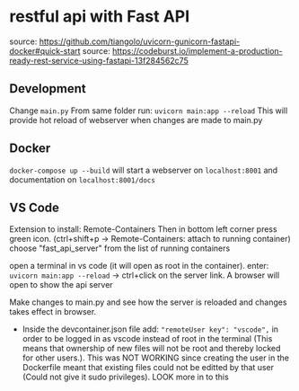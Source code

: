 # restful api with Fast API
source: https://github.com/tiangolo/uvicorn-gunicorn-fastapi-docker#quick-start
source: https://codeburst.io/implement-a-production-ready-rest-service-using-fastapi-13f284562c75

## Development
Change `main.py`
From same folder run: `uvicorn main:app --reload`
This will provide hot reload of webserver when changes are made to main.py

## Docker
`docker-compose up --build` will start a webserver on `localhost:8001` and documentation on `localhost:8001/docs`

## VS Code
Extension to install: Remote-Containers
Then in bottom left corner press green icon. (ctrl+shift+p -> Remote-Containers: attach to running container) choose "fast_api_server" from the list of running containers

open a terminal in vs code (it will open as root in the container). enter: `uvicorn main:app --reload` -> ctrl+click on the server link. A browser will open to show the api server

Make changes to main.py and see how the server is reloaded and changes takes effect in browser.

- Inside the devcontainer.json file add: `"remoteUser key": "vscode",` in order to be logged in as vscode instead of root in the terminal (This means that ownership of new files will not be root and thereby locked for other users.). This was NOT WORKING since creating the user in the Dockerfile meant that existing files could not be editted by that user (Could not give it sudo privileges). LOOK more in to this
